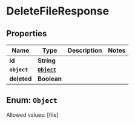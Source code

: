 

# DeleteFileResponse


## Properties

Name | Type | Description | Notes
------------ | ------------- | ------------- | -------------
**id** | **String** |  | 
**`object`** | [**`Object`**](#`Object`) |  | 
**deleted** | **Boolean** |  | 


## Enum: `Object`
Allowed values: [file]




